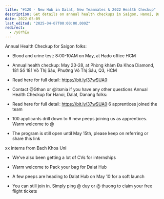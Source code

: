 ```yaml
---
title: "#120 - New Hub in Dalat, New Teammates & 2022 Health Checkup"
description: Get details on annual health checkups in Saigon, Hanoi, Dalat, and Danang, plus updates on apprenticeships, internships, and the Dalat Hub launch.
date: 2022-05-09
last_edited: "2025-04-07T00:00:00.000Z"
redirect:
  - /y8rhEw
---
```


Annual Health Checkup for Saigon folks:

- Blood and urine test: 8:00-10AM on May, at Hado office HCM
- Annual health checkup: May 23-28, at Phòng khám Đa Khoa Diamond, 181 Số 181 Võ Thị Sáu, Phường Võ Thị Sáu, Q3, HCM
- Read here for full detail: <https://bit.ly/37wSUA0>
- Contact @Gthan or @itsmia if you have any other questions
  Annual Health Checkup for Hanoi, Dalat, Danang folks:

- Read here for full detail: <https://bit.ly/37wSUA0>
  6 apprentices joined the team

- 100 applicants drill down to 6 new peeps joining us as apprentices. Warm welcome to @
- The program is still open until May 15th, please keep on referring or share this link

xx interns from Bach Khoa Uni

- We've also been getting a lot of CVs for internships
- Warm welcome to
  Pack your bag for Dalat Hub

- A few peeps are heading to Dalat Hub on May 10 for a soft launch
- You can still join in. Simply ping @ duy or @ thuong to claim your free flight tickets
